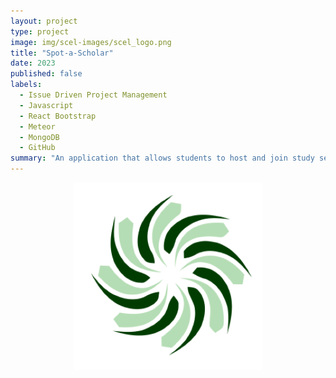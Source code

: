 ```yaml
---
layout: project
type: project
image: img/scel-images/scel_logo.png
title: "Spot-a-Scholar"
date: 2023
published: false
labels:
  - Issue Driven Project Management
  - Javascript
  - React Bootstrap
  - Meteor
  - MongoDB
  - GitHub
summary: "An application that allows students to host and join study sessions for their ICS courses"
---
```

<p align="center">
<img class="img-fluid" width="300px" src="../img/scel-images/scel_logo.png">
</p>

